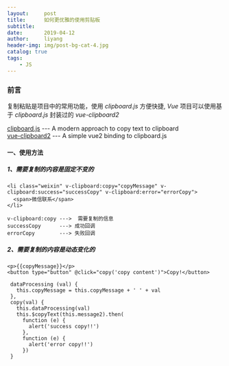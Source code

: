 ```yaml
---
layout:     post
title:      如何更优雅的使用剪贴板
subtitle:     
date:       2019-04-12
author:     liyang
header-img: img/post-bg-cat-4.jpg
catalog: true
tags:
    - JS
---
```


### 前言
复制粘贴是项目中的常用功能，使用 *clipboard.js* 方便快捷, *Vue* 项目可以使用基于 *clipboard.js* 封装过的 *vue-clipboard2*

[clipboard.js](https://clipboardjs.com/) --- A modern approach to copy text to clipboard<br/>
[vue-clipboard2](https://github.com/Inndy/vue-clipboard2) --- A simple vue2 binding to clipboard.js

#### 一、使用方法

##### 1、需要复制的内容是固定不变的

```
<li class="weixin" v-clipboard:copy="copyMessage" v-clipboard:success="successCopy" v-clipboard:error="errorCopy">
  <span>微信联系</span>
</li>
```

```
v-clipboard:copy --->  需要复制的信息
successCopy      ---> 成功回调
errorCopy        ---> 失败回调
```

##### 2、需要复制的内容是动态变化的

```
<p>{{copyMessage}}</p>
<button type="button" @click="copy('copy content')">Copy!</button>
```

```
 dataProcessing (val) {
   this.copyMessage = this.copyMessage + ' ' + val
 },
 copy(val) {
   this.dataProcessing(val)
   this.$copyText(this.message2).then(
     function (e) {
       alert('success copy!!')
     },
     function (e) {
       alert('error copy!!')
     })
 }
```
